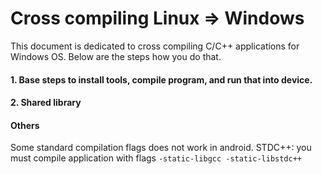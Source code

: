# Cross compiling Linux => Windows
This document is dedicated to cross compiling C/C++ applications for Windows OS. Below are the steps how you do that.

#### 1. Base steps to install tools, compile program, and run that into device.



#### 2. Shared library



#### Others
Some standard compilation flags does not work in android. 
STDC++: you must compile application with flags `-static-libgcc -static-libstdc++`


